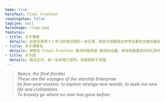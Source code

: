 ```yaml
---
home: true
heroText: Final Frontier
readingShow: false
tagline: null
heroImage: /logo.png
features:
- title: 关于博客
  details: 这是记录我个人学习前端过程的一些记录，很多内容都是在参考前辈的文章的基础上总结出来的适合我个人理解的内容，在此向各位的前辈表示由衷地感谢。
- title: 关于博客名
  details: 博客名 Final-Frontier 直译的意思是 最后的边疆，来自我最喜欢的科幻系列 ——《星际迷航》，在系列每部电影的最后，都会有这样一段激动人心的独白，代表着企业号飞船对于宇宙深处奥秘无尽的探索以及对于未知的追求才刚刚开始。
- title: 关于我
  details: 我叫王杰，是一名前端工程师，目前就职于百度。
---
```



> *Space, the final frontier*   
*These are the voyages of the starship Enterprise*  
*Its five-year mission, to explore strange new worlds, to seek out new life and civilisations*  
*To bravely go where no man has gone before*
 
